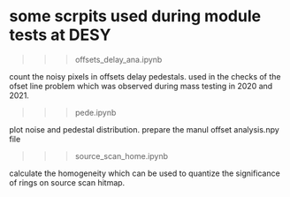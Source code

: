 # some scrpits used during module tests at DESY

>>> offsets_delay_ana.ipynb

count the noisy pixels in offsets delay pedestals.
used in the checks of the ofset line problem which was observed during mass testing in 2020 and 2021. 

>>> pede.ipynb

plot noise and pedestal distribution. prepare the manul offset analysis.npy file

>>> source_scan_home.ipynb

calculate the homogeneity which can be used to quantize the significance of rings on source scan hitmap.

